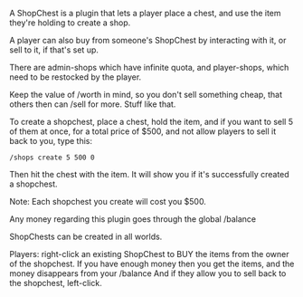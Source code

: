 A ShopChest is a plugin that lets a player place a chest, and use the item they're holding to create a shop.

A player can also buy from someone's ShopChest by interacting with it, or sell to it, if that's set up.

There are admin-shops which have infinite quota, and player-shops, which need to be restocked by the player.

Keep the value of /worth in mind, so you don't sell something cheap, that others then can /sell for more. Stuff like that.

To create a shopchest, place a chest, hold the item, and if you want to sell 5 of them at once, for a total price of $500, and not allow players to sell it back to you, type this:
```
/shops create 5 500 0
```
Then hit the chest with the item. It will show you if it's successfully created a shopchest.

Note: Each shopchest you create will cost you $500.

Any money regarding this plugin goes through the global /balance

ShopChests can be created in all worlds.

Players: right-click an existing ShopChest to BUY the items from the owner of the shopchest. If you have enough money then you get the items, and the money disappears from your /balance
And if they allow you to sell back to the shopchest, left-click.